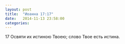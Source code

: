 ```yaml
---
layout: post
title:  "Иоанна 17:17"
date:   2014-11-13 23:58:00
categories:
---
```


17 Освяти их истиною Твоею; слово Твое есть истина.